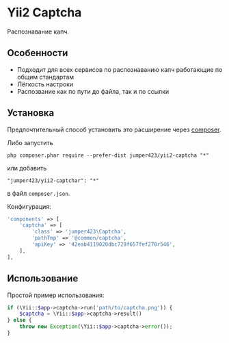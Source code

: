 Yii2 Captcha
================
Распознавание капч.

Особенности
------------
* Подходит для всех сервисов по распознаванию капч работающие по общим стандартам
* Лёгкость настроки
* Распозвание как по пути до файла, так и по ссылки

Установка
------------
Предпочтительный способ установить это расширение через [composer](http://getcomposer.org/download/).

Либо запустить

```
php composer.phar require --prefer-dist jumper423/yii2-captcha "*"
```

или добавить

```
"jumper423/yii2-captchar": "*"
```

в файл `composer.json`.

Конфигурация:

```php
'components' => [
    'captcha' => [
        'class' => 'jumper423\Captcha',
        'pathTmp' => '@common/captcha',
        'apiKey' => '42eab4119020dbc729f657fef270r546',
    ],
],
```

Использование
------------
Простой пример использования:

```php
if (\Yii::$app->captcha->run('path/to/captcha.png')) {
    $captcha = \Yii::$app->captcha->result()
} else {
    throw new Exception(\Yii::$app->captcha->error());
}
```